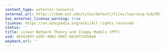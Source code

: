 ```yaml
---
content_type: external-resource
external_url: https://cbmm.mit.edu/sites/default/files/learning-hub/MITTutorialsTalk_LinearNe---ry_SloppyModels16_0.pptx
has_external_license_warning: true
license: https://en.wikipedia.org/wiki/All_rights_reserved
status: ''
title: Linear Network Theory and Sloppy Models (PPT)
uid: 40341097-e207-4062-996f-8418f53454ed
wayback_url: ''
---
```

